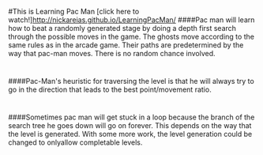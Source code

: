 #This is Learning Pac Man
[click here to watch!]http://nickareias.github.io/LearningPacMan/ 
####Pac man will learn how to beat a randomly generated stage by doing a depth first search through the possible moves in the game.  The ghosts move according to the same rules as in the arcade game.  Their paths are predetermined by the way that pac-man moves.  There is no random chance involved.
#
####Pac-Man's heuristic for traversing the level is that he will always try to go in the direction that leads to the best point/movement ratio.
#	
####Sometimes pac man will get stuck in a loop because the branch of the search tree he goes down will go on forever.  This  depends on the way that the level is generated.  With some more work, the level generation could be changed to onlyallow completable levels.
